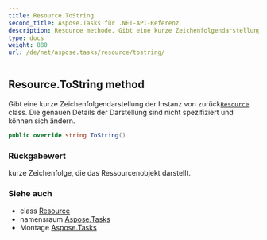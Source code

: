 ```yaml
---
title: Resource.ToString
second_title: Aspose.Tasks für .NET-API-Referenz
description: Resource methode. Gibt eine kurze Zeichenfolgendarstellung der Instanz von zurückResource class. Die genauen Details der Darstellung sind nicht spezifiziert und können sich ändern.
type: docs
weight: 880
url: /de/net/aspose.tasks/resource/tostring/
---
```

## Resource.ToString method

Gibt eine kurze Zeichenfolgendarstellung der Instanz von zurück[`Resource`](../) class. Die genauen Details der Darstellung sind nicht spezifiziert und können sich ändern.

```csharp
public override string ToString()
```

### Rückgabewert

kurze Zeichenfolge, die das Ressourcenobjekt darstellt.

### Siehe auch

* class [Resource](../)
* namensraum [Aspose.Tasks](../../resource/)
* Montage [Aspose.Tasks](../../../)


